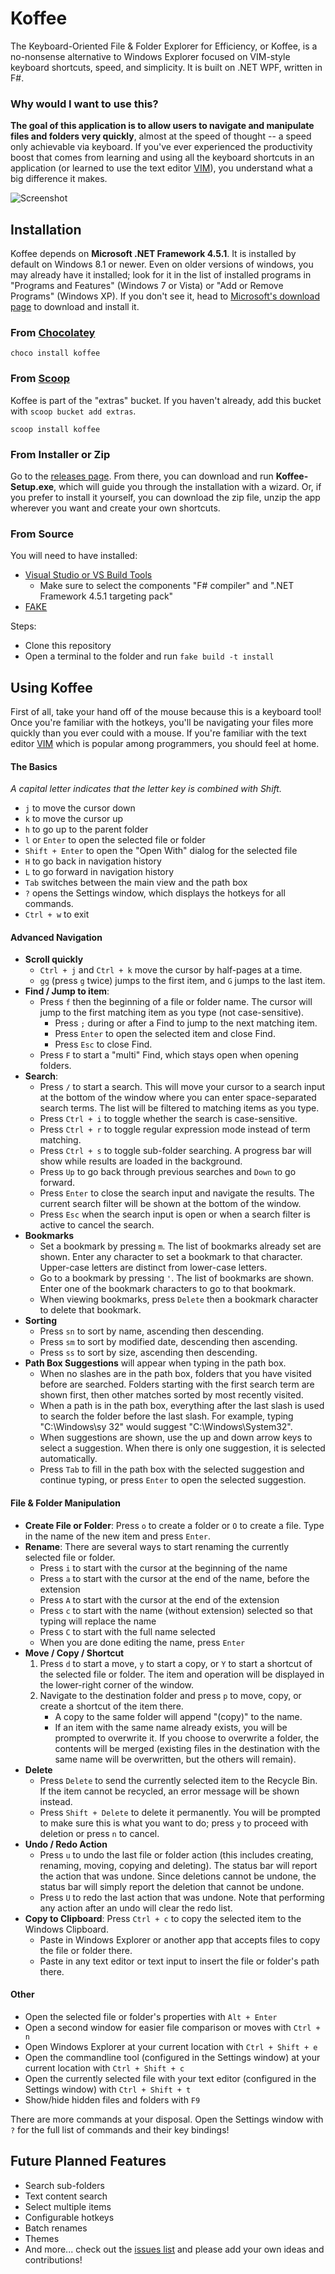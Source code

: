 # Koffee
The Keyboard-Oriented File & Folder Explorer for Efficiency, or Koffee, is a no-nonsense alternative to Windows Explorer focused on VIM-style keyboard shortcuts, speed, and simplicity. It is built on .NET WPF, written in F#.

### Why would I want to use this?
**The goal of this application is to allow users to navigate and manipulate files and folders very quickly**, almost at the speed of thought -- a speed only achievable via keyboard. If you've ever experienced the productivity boost that comes from learning and using all the keyboard shortcuts in an application (or learned to use the text editor [VIM](http://www.vim.org/)), you understand what a big difference it makes.

![Screenshot](screenshot.png)

## Installation
Koffee depends on **Microsoft .NET Framework 4.5.1**. It is installed by default on Windows 8.1 or newer. Even on older versions of windows, you may already have it installed; look for it in the list of installed programs in "Programs and Features" (Windows 7 or Vista) or "Add or Remove Programs" (Windows XP). If you don't see it, head to [Microsoft's download page](https://www.microsoft.com/en-us/download/details.aspx?id=40773) to download and install it.

### From [Chocolatey](https://chocolatey.org/)

    choco install koffee

### From [Scoop](https://scoop.sh/)
Koffee is part of the "extras" bucket. If you haven't already, add this bucket with `scoop bucket add extras`.

    scoop install koffee

### From Installer or Zip
Go to the [releases page](https://github.com/mattstermiller/koffee/releases). From there, you can download and run **Koffee-Setup.exe**, which will guide you through the installation with a wizard. Or, if you prefer to install it yourself, you can download the zip file, unzip the app wherever you want and create your own shortcuts.

### From Source
You will need to have installed:
- [Visual Studio or VS Build Tools](https://visualstudio.microsoft.com/downloads/)
  - Make sure to select the components "F# compiler" and ".NET Framework 4.5.1 targeting pack"
- [FAKE](https://fake.build/fake-gettingstarted.html)

Steps:
- Clone this repository
- Open a terminal to the folder and run `fake build -t install`

## Using Koffee
First of all, take your hand off of the mouse because this is a keyboard tool! Once you're familiar with the hotkeys, you'll be navigating your files more quickly than you ever could with a mouse. If you're familiar with the text editor [VIM](http://www.vim.org/) which is popular among programmers, you should feel at home.

#### The Basics
_A capital letter indicates that the letter key is combined with Shift._
- `j` to move the cursor down
- `k` to move the cursor up
- `h` to go up to the parent folder
- `l` or `Enter` to open the selected file or folder
- `Shift + Enter` to open the "Open With" dialog for the selected file
- `H` to go back in navigation history
- `L` to go forward in navigation history
- `Tab` switches between the main view and the path box
- `?` opens the Settings window, which displays the hotkeys for all commands.
- `Ctrl + w` to exit

#### Advanced Navigation
- **Scroll quickly**
    - `Ctrl + j` and `Ctrl + k` move the cursor by half-pages at a time.
    - `gg` (press `g` twice) jumps to the first item, and `G` jumps to the last item.
- **Find / Jump to item**:
    - Press `f` then the beginning of a file or folder name. The cursor will jump to the first matching item as you type (not case-sensitive).
        - Press `;` during or after a Find to jump to the next matching item.
        - Press `Enter` to open the selected item and close Find.
        - Press `Esc` to close Find.
    - Press `F` to start a "multi" Find, which stays open when opening folders.
- **Search**:
    - Press `/` to start a search. This will move your cursor to a search input at the bottom of the window where you can enter space-separated search terms. The list will be filtered to matching items as you type.
    - Press `Ctrl + i` to toggle whether the search is case-sensitive.
    - Press `Ctrl + r` to toggle regular expression mode instead of term matching.
    - Press `Ctrl + s` to toggle sub-folder searching. A progress bar will show while results are loaded in the background.
    - Press `Up` to go back through previous searches and `Down` to go forward.
    - Press `Enter` to close the search input and navigate the results. The current search filter will be shown at the bottom of the window.
    - Press `Esc` when the search input is open or when a search filter is active to cancel the search.
- **Bookmarks**
    - Set a bookmark by pressing `m`. The list of bookmarks already set are shown. Enter any character to set a bookmark to that character. Upper-case letters are distinct from lower-case letters.
    - Go to a bookmark by pressing `'`. The list of bookmarks are shown. Enter one of the bookmark characters to go to that bookmark.
    - When viewing bookmarks, press `Delete` then a bookmark character to delete that bookmark.
- **Sorting**
    - Press `sn` to sort by name, ascending then descending.
    - Press `sm` to sort by modified date, descending then ascending.
    - Press `ss` to sort by size, ascending then descending.
- **Path Box Suggestions** will appear when typing in the path box.
    - When no slashes are in the path box, folders that you have visited before are searched. Folders starting with the first search term are shown first, then other matches sorted by most recently visited.
    - When a path is in the path box, everything after the last slash is used to search the folder before the last slash. For example, typing "C:\Windows\sy 32" would suggest "C:\Windows\System32".
    - When suggestions are shown, use the up and down arrow keys to select a suggestion. When there is only one suggestion, it is selected automatically.
    - Press `Tab` to fill in the path box with the selected suggestion and continue typing, or press `Enter` to open the selected suggestion.

#### File & Folder Manipulation
- **Create File or Folder**: Press `o` to create a folder or `O` to create a file. Type in the name of the new item and press `Enter`.
- **Rename**: There are several ways to start renaming the currently selected file or folder.
    - Press `i` to start with the cursor at the beginning of the name
    - Press `a` to start with the cursor at the end of the name, before the extension
    - Press `A` to start with the cursor at the end of the extension
    - Press `c` to start with the name (without extension) selected so that typing will replace the name
    - Press `C` to start with the full name selected
    - When you are done editing the name, press `Enter`
- **Move / Copy / Shortcut**
    1. Press `d` to start a move, `y` to start a copy, or `Y` to start a shortcut of the selected file or folder. The item and operation will be displayed in the lower-right corner of the window.
    2. Navigate to the destination folder and press `p` to move, copy, or create a shortcut of the item there.
        - A copy to the same folder will append "(copy)" to the name.
        - If an item with the same name already exists, you will be prompted to overwrite it. If you choose to overwrite a folder, the contents will be merged (existing files in the destination with the same name will be overwritten, but the others will remain).
- **Delete**
    - Press `Delete` to send the currently selected item to the Recycle Bin. If the item cannot be recycled, an error message will be shown instead.
    - Press `Shift + Delete` to delete it permanently. You will be prompted to make sure this is what you want to do; press `y` to proceed with deletion or press `n` to cancel.
- **Undo / Redo Action**
    - Press `u` to undo the last file or folder action (this includes creating, renaming, moving, copying and deleting). The status bar will report the action that was undone. Since deletions cannot be undone, the status bar will simply report the deletion that cannot be undone.
    - Press `U` to redo the last action that was undone. Note that performing any action after an undo will clear the redo list.
- **Copy to Clipboard**: Press `Ctrl + c` to copy the selected item to the Windows Clipboard.
    - Paste in Windows Explorer or another app that accepts files to copy the file or folder there.
    - Paste in any text editor or text input to insert the file or folder's path there.

#### Other
- Open the selected file or folder's properties with `Alt + Enter`
- Open a second window for easier file comparison or moves with `Ctrl + n`
- Open Windows Explorer at your current location with `Ctrl + Shift + e`
- Open the commandline tool (configured in the Settings window) at your current location with `Ctrl + Shift + c`
- Open the currently selected file with your text editor (configured in the Settings window) with `Ctrl + Shift + t`
- Show/hide hidden files and folders with `F9`

There are more commands at your disposal. Open the Settings window with `?` for the full list of commands and their key bindings!

## Future Planned Features
- Search sub-folders
- Text content search
- Select multiple items
- Configurable hotkeys
- Batch renames
- Themes
- And more... check out the [issues list](https://github.com/mattstermiller/koffee/issues) and please add your own ideas and contributions!

